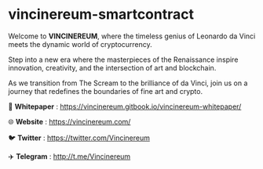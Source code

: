 # vincinereum-smartcontract

Welcome to **VINCINEREUM**, where the timeless genius of Leonardo da Vinci meets the dynamic world of cryptocurrency.

Step into a new era where the masterpieces of the Renaissance inspire innovation, creativity, and the intersection of art and blockchain. 

As we transition from The Scream to the brilliance of da Vinci, join us on a journey that redefines the boundaries of fine art and crypto.

📖 **Whitepaper** : https://vincinereum.gitbook.io/vincinereum-whitepaper/

🌐 **Website** : https://vincinereum.com/

🐦 **Twitter** : https://twitter.com/Vincinereum

✈️ **Telegram** : http://t.me/Vincinereum

